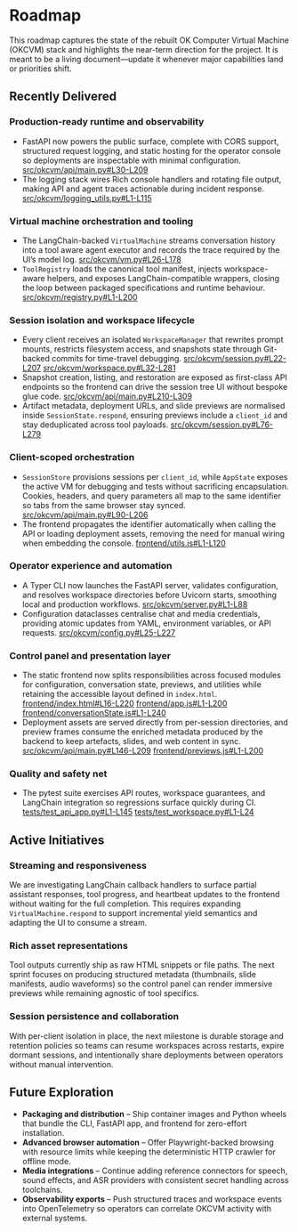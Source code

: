 # Roadmap

This roadmap captures the state of the rebuilt OK Computer Virtual Machine (OKCVM)
stack and highlights the near-term direction for the project. It is meant to be a
living document—update it whenever major capabilities land or priorities shift.

## Recently Delivered

### Production-ready runtime and observability
- FastAPI now powers the public surface, complete with CORS support, structured
  request logging, and static hosting for the operator console so deployments are
  inspectable with minimal configuration. [src/okcvm/api/main.py#L30-L209](src/okcvm/api/main.py#L30-L209)
- The logging stack wires Rich console handlers and rotating file output, making
  API and agent traces actionable during incident response. [src/okcvm/logging_utils.py#L1-L115](src/okcvm/logging_utils.py#L1-L115)

### Virtual machine orchestration and tooling
- The LangChain-backed `VirtualMachine` streams conversation history into a tool
  aware agent executor and records the trace required by the UI’s model log. [src/okcvm/vm.py#L26-L178](src/okcvm/vm.py#L26-L178)
- `ToolRegistry` loads the canonical tool manifest, injects workspace-aware
  helpers, and exposes LangChain-compatible wrappers, closing the loop between
  packaged specifications and runtime behaviour. [src/okcvm/registry.py#L1-L200](src/okcvm/registry.py#L1-L200)

### Session isolation and workspace lifecycle
- Every client receives an isolated `WorkspaceManager` that rewrites prompt
  mounts, restricts filesystem access, and snapshots state through Git-backed
  commits for time-travel debugging. [src/okcvm/session.py#L22-L207](src/okcvm/session.py#L22-L207) [src/okcvm/workspace.py#L32-L281](src/okcvm/workspace.py#L32-L281)
- Snapshot creation, listing, and restoration are exposed as first-class API
  endpoints so the frontend can drive the session tree UI without bespoke glue
  code. [src/okcvm/api/main.py#L210-L309](src/okcvm/api/main.py#L210-L309)
- Artifact metadata, deployment URLs, and slide previews are normalised inside
  `SessionState.respond`, ensuring previews include a `client_id` and stay
  deduplicated across tool payloads. [src/okcvm/session.py#L76-L279](src/okcvm/session.py#L76-L279)

### Client-scoped orchestration
- `SessionStore` provisions sessions per `client_id`, while `AppState` exposes
  the active VM for debugging and tests without sacrificing encapsulation.
  Cookies, headers, and query parameters all map to the same identifier so tabs
  from the same browser stay synced. [src/okcvm/api/main.py#L90-L206](src/okcvm/api/main.py#L90-L206)
- The frontend propagates the identifier automatically when calling the API or
  loading deployment assets, removing the need for manual wiring when embedding
  the console. [frontend/utils.js#L1-L120](frontend/utils.js#L1-L120)

### Operator experience and automation
- A Typer CLI now launches the FastAPI server, validates configuration, and
  resolves workspace directories before Uvicorn starts, smoothing local and
  production workflows. [src/okcvm/server.py#L1-L88](src/okcvm/server.py#L1-L88)
- Configuration dataclasses centralise chat and media credentials, providing
  atomic updates from YAML, environment variables, or API requests. [src/okcvm/config.py#L25-L227](src/okcvm/config.py#L25-L227)

### Control panel and presentation layer
- The static frontend now splits responsibilities across focused modules for
  configuration, conversation state, previews, and utilities while retaining the
  accessible layout defined in `index.html`. [frontend/index.html#L16-L220](frontend/index.html#L16-L220) [frontend/app.js#L1-L200](frontend/app.js#L1-L200) [frontend/conversationState.js#L1-L240](frontend/conversationState.js#L1-L240)
- Deployment assets are served directly from per-session directories, and
  preview frames consume the enriched metadata produced by the backend to keep
  artefacts, slides, and web content in sync. [src/okcvm/api/main.py#L146-L209](src/okcvm/api/main.py#L146-L209) [frontend/previews.js#L1-L200](frontend/previews.js#L1-L200)

### Quality and safety net
- The pytest suite exercises API routes, workspace guarantees, and LangChain
  integration so regressions surface quickly during CI. [tests/test_api_app.py#L1-L145](tests/test_api_app.py#L1-L145) [tests/test_workspace.py#L1-L24](tests/test_workspace.py#L1-L24)

## Active Initiatives

### Streaming and responsiveness
We are investigating LangChain callback handlers to surface partial assistant
responses, tool progress, and heartbeat updates to the frontend without waiting
for the full completion. This requires expanding `VirtualMachine.respond` to
support incremental yield semantics and adapting the UI to consume a stream.

### Rich asset representations
Tool outputs currently ship as raw HTML snippets or file paths. The next sprint
focuses on producing structured metadata (thumbnails, slide manifests, audio
waveforms) so the control panel can render immersive previews while remaining
agnostic of tool specifics.

### Session persistence and collaboration
With per-client isolation in place, the next milestone is durable storage and
retention policies so teams can resume workspaces across restarts, expire
dormant sessions, and intentionally share deployments between operators without
manual intervention.

## Future Exploration

- **Packaging and distribution** – Ship container images and Python wheels that
  bundle the CLI, FastAPI app, and frontend for zero-effort installation.
- **Advanced browser automation** – Offer Playwright-backed browsing with
  resource limits while keeping the deterministic HTTP crawler for offline mode.
- **Media integrations** – Continue adding reference connectors for speech,
  sound effects, and ASR providers with consistent secret handling across
  toolchains.
- **Observability exports** – Push structured traces and workspace events into
  OpenTelemetry so operators can correlate OKCVM activity with external systems.
